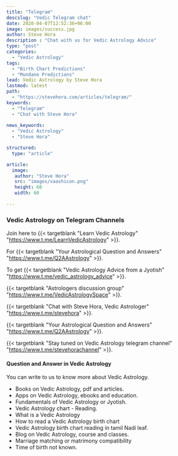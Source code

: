 ```yaml
---
title: "Telegram"
descslug: "Vedic Telegram chat"
date: 2020-04-07T12:52:36+06:00
image: images/success.jpg
author: Steve Hora
description : "Chat with us for Vedic Astrology Advice"
type: "post"
categories: 
  - "Vedic Astrology"
tags:
  - "Birth Chart Predictions"
  - "Mundane Predictions"
lead: Vedic Astrology by Steve Hora
lastmod: latest 
path:
  - "https://stevehora.com/articles/telegram/"
keywords:
  - "Telegram"
  - "Chat with Steve Hora"
  
news_keywords:
  - "Vedic Astrology"
  - "Steve Hora"

structured:
  type: "article"

article:
  image:
   author: "Steve Hora"
   src: "images/vaashicon.png"
   height: 60
   width: 60
  
---
```

### Vedic Astrology on Telegram Channels

Join here to {{< targetblank "Learn Vedic Astrology" "https://www.t.me/LearnVedicAstrology" >}}.

For {{< targetblank "Your Astrological Question and Answers" "https://www.t.me/Q2AAstrology" >}}.

To get {{< targetblank "Vedic Astrology Advice from a Jyotish" "https://www.t.me/vedic_astrology_advice" >}}.

{{< targetblank "Astrologers discussion group" "https://www.t.me/VedicAstrologySpace" >}}.

{{< targetblank "Chat with Steve Hora, Vedic Astrologer" "https://www.t.me/stevehora" >}}.

{{< targetblank "Your Astrological Question and Answers" "https://www.t.me/Q2AAstrology" >}}.

{{< targetblank "Stay tuned on Vedic Astrology telegram channel" "https://www.t.me/stevehorachannel" >}}.

#### Question and Answer in Vedic Astrology

You can write to us to know more about Vedic Astrology.

* Books on Vedic Astrology, pdf and articles.
* Apps on Vedic Astrology, ebooks and education.
* Fundamentals of Vedic Astrology or Jyotish.
* Vedic Astrology chart - Reading.
* What is a Vedic Astrology
* How to read a Vedic Astrology birth chart
* Vedic Astrology birth chart reading in tamil Nadi leaf.
* Blog on Vedic Astrology, course and classes.
* Marriage matching or matrimony compatibility
* Time of birth not known.